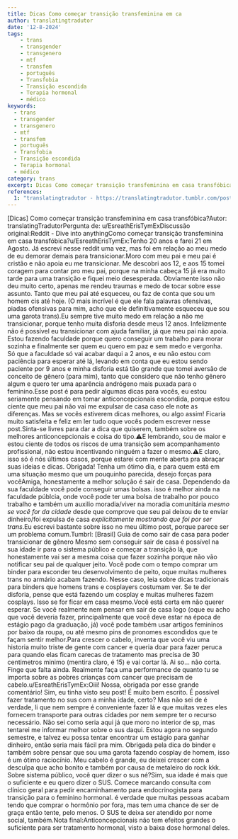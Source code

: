 ```yaml
---
title: Dicas Como começar transição transfeminina em ca
author: translatingtradutor
date: '12-8-2024'
tags:
    - trans
    - transgender
    - transgenero
    - mtf
    - transfem
    - português
    - Transfobia
    - Transição escondida
    - Terapia hormonal
    - médico
keywords:
  - trans
  - transgender
  - transgenero
  - mtf
  - transfem
  - português
  - Transfobia
  - Transição escondida
  - Terapia hormonal
  - médico
category: trans
excerpt: Dicas Como começar transição transfeminina em casa transfóbica?Autor translatingTradutorPergunta de u/EsreathErisTymExDiscussão originalReddit - ...
references:
  1: "translatingtradutor - https://translatingtradutor.tumblr.com/post/758609382409895936/dicas-como-come%C3%A7ar-transi%C3%A7%C3%A3o-transfeminina-em"
---
```


[Dicas] Como começar transição transfeminina em casa transfóbica?Autor: translatingTradutorPergunta de: u/EsreathErisTymExDiscussão original:Reddit - Dive into anythingComo começar transição transfeminina em casa transfóbica?u/EsreathErisTymEx:Tenho 20 anos e farei 21 em Agosto. Já escrevi nesse reddit uma vez, mas foi em relação ao meu medo de eu demorar demais para transicionar.Moro com meu pai e meu pai é cristão e não apoia eu me transicionar. Me descobri aos 12, e aos 15 tomei coragem para contar pro meu pai, porque na minha cabeça 15 já era muito tarde para uma transição e fiquei meio desesperada. Obviamente isso não deu muito certo, apenas me rendeu traumas e medo de tocar sobre esse assunto. Tanto que meu pai até esqueceu, ou faz de conta que sou um homem cis até hoje. (O mais incrível é que ele fala palavras ofensivas, piadas ofensivas para mim, acho que ele definitivamente esqueceu que sou uma garota trans).Eu sempre tive muito medo em relação a não me transicionar, porque tenho muita disforia desde meus 12 anos. Infelizmente não é possível eu transicionar com ajuda familiar, já que meu pai não apoia. Estou fazendo faculdade porque quero conseguir um trabalho para morar sozinha e finalmente ser quem eu quero em paz e sem medo e vergonha. Só que a faculdade só vai acabar daqui a 2 anos, e eu não estou com paciência para esperar até lá, levando em conta que eu estou sendo paciente por 9 anos e minha disforia está tão grande que tomei aversão de conceito de gênero (para mim), tanto que considero que não tenho gênero algum e quero ter uma aparência andrógeno mais puxada para o feminino.Esse post é para pedir algumas dicas para vocês, eu estou seriamente pensando em tomar anticoncepcionais escondida, porque estou ciente que meu pai não vai me expulsar de casa caso ele note as diferenças. Mas se vocês estiverem dicas melhores, ou algo assim! Ficaria muito satisfeita e feliz em ler tudo oque vocês podem escrever nesse post.Sinta-se livres para dar a dica que quiserem, também sobre os melhores anticoncepcionais e coisa do tipo.⚠️E lembrando, sou de maior e estou ciente de todos os riscos de uma transição sem acompanhamento profissional, não estou incentivando ninguém a fazer o mesmo.⚠️E claro, isso só é nós últimos casos, porque estarei com mente aberta pra abraçar suas ideias e dicas. Obrigada! Tenha um ótimo dia, e para quem está em uma situação mesmo que um pouquinho parecida, desejo forças para vocêAmiga, honestamente a melhor solução é sair de casa. Dependendo da sua faculdade você pode conseguir umas bolsas. isso é melhor ainda na faculdade públcia, onde você pode ter uma bolsa de trabalho por pouco trabalho e também um auxilio moradia/viver na moradia comunitária *mesmo se você for da cidade* desde que comprove que seu pai deixou de te enviar dinheiro/foi expulsa de casa *explicitamente mostrando que foi por ser trans*.Eu escrevi bastante sobre isso no meu último post, porque parece ser um problema comum.Tumbrl:  [Brasil] Guia de como sair de casa para poder transicionar de gênero Mesmo sem conseguir sair de casa é possível na sua idade ir para o sistema público e começar a transição lá, que honestamente vai ser a mesma coisa que fazer sozinha porque não vão notificar seu pai de qualquer jeito. Você pode com o tempo comprar um binder para esconder teu desenvolvimento de peito, oque muitas mulheres trans no armário acabam fazendo. Nesse caso, leia sobre dicas tradicionais para binders que homens trans e cosplayers costumam ver. Se te der disforia, pense que está fazendo um cosplay e muitas mulheres fazem cosplays. Isso se for ficar em casa mesmo.Você está certa em não querer esperar. Se você realmente nem pensar em sair de casa logo (oque eu acho que você deveria fazer, principalmente que você deve estar na época de estágio pago da graduação, já) você pode também usar artigos femininos por baixo da roupa, ou até mesmo pins de pronomes escondidos que te façam sentir melhor.Para crescer o cabelo, inventa que você viu uma historia muito triste de gente com cancer e queria doar para fazer peruca para quando elas ficam carecas de tratamento mas precisa de 30 centimetros minimo (mentira claro, é 15) e vai cortar lá. Ai so… não corta. Finge que falta ainda. Realmente faça uma performance de quanto tu se importa sobre as pobres crianças com cancer que precisam de cabelo.u/EsreathErisTymEx:Oiii! Nossa, obrigada por esse grande comentário! Sim, eu tinha visto seu post! É muito bem escrito. É possível fazer tratamento no sus com a minha idade, certo? Mas não sei de é verdade, li que nem sempre é conveniente fazer lá e que muitas vezes eles fornecem transporte para outras cidades por nem sempre ter o recurso necessário. Não sei como seria aqui já que moro no interior de sp, mas tentarei me informar melhor sobre o sus daqui. Estou agora no segundo semestre, e talvez eu possa tentar encontrar um estágio para ganhar dinheiro, então seria mais fácil pra mim. Obrigada pela dica do binder e também sobre pensar que sou uma garota fazendo cosplay de homem, isso é um ótimo raciocínio. Meu cabelo é grande, eu deixei crescer com a desculpa que acho bonito e também por causa de metaleiro do rock kkk. Sobre sistema público, você quer dizer o sus né?Sim, sua idade é mais que o suficiente e eu quero dizer o SUS. Comece marcando consulta com clínico geral para pedir encaminhamento para endocrinogista para transição para o feminino hormonal. é verdade que muitas pessoas acabam tendo que comprar o hormônio por fora, mas tem uma chance de ser de graça então tente, pelo menos. O SUS te deixa ser atendido por nome social, também.Nota final:Anticoncepcionais não tem efeitos grandes o suficiente para ser tratamento hormonal, visto a baixa dose hormonal deles.
